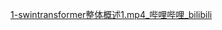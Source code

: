 [1-swintransformer整体概述1.mp4_哔哩哔哩_bilibili](https://www.bilibili.com/video/BV1Po4y1t7Ux/?-Arouter=story&buvid=Z04E510301E2317E4258B86E9DE3EE9C4D01&is_story_h5=false&mid=VWzcmGUtEsG3cu5l2eCFlg%3D%3D&p=1&plat_id=163&share_from=ugc&share_medium=iphone&share_plat=ios&share_session_id=67E385C8-2561-4387-84E6-16A15BE27001&share_source=WEIXIN&share_tag=s_i&timestamp=1682679084&unique_k=VqKhn2n&up_id=2112397017&vd_source=51c3e05edfa923bc859a70d024c2d7c9)
